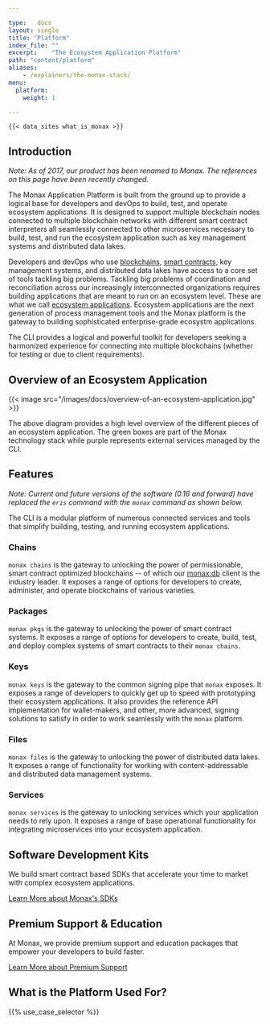 ```yaml
---

type:   docs
layout: single
title: "Platform"
index_file: ""
excerpt:    "The Ecosystem Application Platform"
path: "content/platform"
aliases:
    - /explainers/the-monax-stack/
menu:
  platform:
    weight: 1

---
```


```
{{< data_sites what_is_monax >}}
```

## Introduction

<div class="note">
    <em>Note: As of 2017, our product has been renamed to Monax. The references on this page have been recently changed.</em>
</div>

The Monax Application Platform is built from the ground up to provide a logical base for developers and devOps to build, test, and operate ecosystem applications. It is designed to support multiple blockchain nodes connected to multiple blockchain networks with different smart contract interpreters all seamlessly connected to other microservices necessary to build, test, and run the ecosystem application such as key management systems and distributed data lakes.

Developers and devOps who use [blockchains](/explainers/blockchains), [smart contracts](/explainers/smart_contracts), key management systems, and distributed data lakes have access to a core set of tools tackling big problems. Tackling big problems of coordination and reconciliation across our increasingly interconnected organizations requires building applications that are meant to run on an ecosystem level. These are what we call [ecosystem applications](/explainers/ecosystem_applications). Ecosystem applications are the next generation of process management tools and the Monax platform is the gateway to building sophisticated enterprise-grade ecosystm applications.

The CLI provides a logical and powerful toolkit for developers seeking a harmonized experience for connecting into multiple blockchains (whether for testing or due to client requirements).

## Overview of an Ecosystem Application

{{< image src="/images/docs/overview-of-an-ecosystem-application.jpg" >}}

The above diagram provides a high level overview of the different pieces of an ecosystem application. The green boxes are part of the Monax technology stack while purple represents external services managed by the CLI.

## Features

<div class="note">
    <em>Note: Current and future versions of the software (0.16 and forward) have replaced the <code>eris</code> command with the <code>monax</code> command as shown below.</em>
</div>

The CLI is a modular platform of numerous connected services and tools that simplify building, testing, and running ecosystem applications.

### Chains

`monax chains` is the gateway to unlocking the power of permissionable, smart contract optimized blockchains -- of which our [monax:db](/platform/db) client is the industry leader. It exposes a range of options for developers to create, administer, and operate blockchains of various varieties.

### Packages

`monax pkgs` is the gateway to unlocking the power of smart contract systems. It exposes a range of options for developers to create, build, test, and deploy complex systems of smart contracts to their `monax chains`.

### Keys

`monax keys` is the gateway to the common signing pipe that `monax` exposes. It exposes a range of developers to quickly get up to speed with prototyping their ecosystem applications. It also provides the reference API implementation for wallet-makers, and other, more advanced, signing solutions to satisfy in order to work seamlessly with the `monax` platform.

### Files

`monax files` is the gateway to unlocking the power of distributed data lakes. It exposes a range of functionality for working with content-addressable and distributed data management systems.

### Services

`monax services` is the gateway to unlocking services which your application needs to rely upon. It exposes a range of base operational functionality for integrating microservices into your ecosystem application.

## Software Development Kits

We build smart contract based SDKs that accelerate your time to market with complex ecosystem applications.

<a href="/library" class="btn btn-lg btn-primary">Learn More about Monax's SDKs  <i class="fa fa-check-square"></i></a>

## Premium Support & Education

At Monax, we provide premium support and education packages that empower your developers to build faster.

<a href="/packages" class="btn btn-lg btn-primary">Learn More about Premium Support  <i class="fa fa-check-square"></i></a>

## What is the Platform Used For?

{{% use_case_selector %}}
